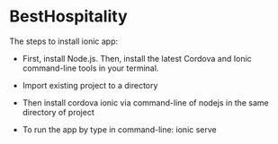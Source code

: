 # BestHospitality

The steps to install ionic app:

- First, install Node.js. Then, install the latest Cordova and Ionic command-line tools in your terminal.

- Import existing project to a directory

- Then install cordova ionic via command-line of nodejs in the same directory of project

- To run the app by type in command-line: ionic serve
